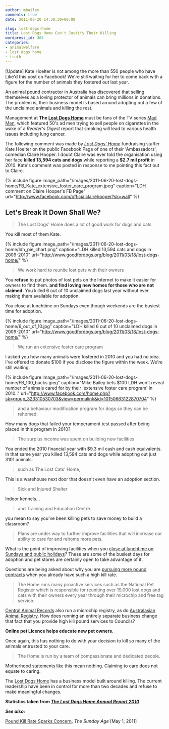 ```yaml
---
author: mbailey
comments: true
date: 2011-06-20 14:30:30+00:00

slug: lost-dogs-home
title: Lost Dogs Home Can't Justify Their Killing
wordpress_id: 303
categories:
- animalwelfare
- lost dogs home
- truth
---
```


[Update] Kate Hoelter is not among the more than 550 people who have Like'd
this post on Facebook! We're still waiting for her to come back with a figure
for the number of animals they fostered out last year.

An animal pound contractor in Australia has discovered that selling themselves
as a loving protector of animals can bring millions in donations. The problem
is, their business model is based around adopting out a few of the unclaimed
animals and killing the rest.

Management at **The [Lost Dogs Home](http://lostdogshome.com)** must be fans of
the TV series [Mad Men](http://www.amctv.com/shows/mad-men), which featured
50's ad men trying to sell people on cigarettes in the wake of a _Reader's
Digest_ report that smoking will lead to various health issues including lung
cancer.

The following comment was made by _[Lost Dogs' Home](http://lostdogshome.com)_
fundraising staffer Kate Hoelter on the public Facebook Page of one of their
'Ambassadors', comedian Claire Hooper. I doubt Claire was ever told the
organisation using her face **killed 13,594 cats and dogs** while reporting a
**$2.7 mil profit** in 2010. Kate's comment was posted in response to me
pointing this fact out to Claire.

{% 
  include figure
  image_path="/images/2011-06-20-lost-dogs-home/FB_Kate_extensive_foster_care_program.jpeg"
  caption="LDH comment on Claire Hooper's FB Page"
  url="http://www.facebook.com/officialclairehooper?sk=wall"
%}


## Let's Break It Down Shall We?

> The Lost Dogs' Home does a lot of good work for dogs and cats.

You kill most of them Kate.

{% 
  include figure
  image_path="/images/2011-06-20-lost-dogs-home/ldh_pie_chart.png"
  caption="LDH killed 13,594 cats and dogs in 2009-2010"
  url="http://www.goodfordogs.org/blog/2011/03/18/lost-dogs-home/"
%}

> We work hard to reunite lost pets with their owners

You **refuse** to put photos of lost pets on the Internet to make it easier for
owners to find them.  **and find loving new homes for those who are not
claimed.** You killed 6 out of 10 unclaimed dogs last year without ever making
them available for adoption.

You close at lunchtime on Sundays even though weekends are the busiest time for adoption.

{% 
  include figure
  image_path="/images/2011-06-20-lost-dogs-home/6_out_of_10.jpg"
  caption="LDH killed 6 out of 10 unclaimed dogs in 2009-2010"
  url="http://www.goodfordogs.org/blog/2011/03/18/lost-dogs-home/"
%}

> We run an extensive foster care program

I asked you how many animals were fostered in 2010 and you had no idea. I've
offered to donate $100 if you disclose the figure within the week. We're still
waiting.

{% 
  include figure
  image_path="/images/2011-06-20-lost-dogs-home/FB_100_bucks.jpeg"
  caption="Mike Bailey bets $100 LDH won't reveal number of animals cared for by their 'extensive foster care program' in 2010.."
  url="http://www.facebook.com/home.php?sk=group_323310530703&view=permalink&id=10150663122870704"
%}

> and a behaviour modification program for dogs so they can be rehomed.

How many dogs that failed your temperament test passed after being placed in this program in 2010?

> The surplus income was spent on building new facilities

You ended the 2010 financial year with $9.3 mil cash and cash equivalents. In
that same year you killed 13,594 cats and dogs while adopting out just 3101
animals.

> such as The Lost Cats' Home,

This is a warehouse next door that doesn't even have an adoption section.

> Sick and Injured Shelter

Indoor kennels...

> and Training and Education Centre.

you mean to say you've been killing pets to save money to build a classroom?

> Plans are under way to further improve facilities that will increase our
> ability to care for and rehome more pets.

What is the point of improving facilities when you [close at lunchtime on
Sundays and public holidays](http://dogshome.com/opening-hours)? These are some
of the busiest days for adoption and pet stores are certainly open to take
advantage of it.

Questions are being asked about why you are [pursuing more pound
contracts][Pound Kill Rate Sparks Concern] when you already have such a high
kill rate.

> The Home runs many proactive services such as the National Pet Register which
> is responsible for reuniting over 19,000 lost dogs and cats with their owners
> every year through their microchip and free tag service.

[Central Animal Records](https://www.car.com.au/) also run a microchip
registry, as do [Australasian Animal Registry](http://www.aar.org.au/). How
does running an entirely separate business change that fact that you provide
high kill pound services to Councils?

**Online pet Licence helps educate new pet owners.**

Once again, this has nothing to do with your decision to kill so many of the animals entrusted to your care.

> The Home is run by a team of compassionate and dedicated people.

Motherhood statements like this mean nothing. Claiming to care does not equate to caring.

The [Lost Dogs Home](http://lostdogshome.com) has a business model built around killing. The current leadership have been in control for more than two decades and refuse to make meaningful changes.

**Statistics taken from _[The Lost Dogs Home Annual Report 2010](http://dogshome.com/98th-annual-report-2009-2010)_**

**_See also:_**

[Pound Kill Rate Sparks Concern](http://www.theage.com.au/victoria/pound-kill-rate-sparks-concern-20110430-1e29v.html), _The Sunday Age_ [May 1, 2011]

[Pound Kill Rate Sparks Concern]: http://www.theage.com.au/victoria/pound-kill-rate-sparks-concern-20110430-1e29v.html
